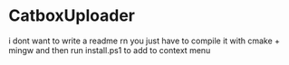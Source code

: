 # CatboxUploader

i dont want to write a readme rn you just have to compile it with cmake + mingw and then run install.ps1 to add to context menu

